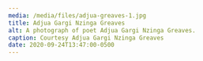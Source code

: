 ```yaml
---
media: /media/files/adjua-greaves-1.jpg
title: Adjua Gargi Nzinga Greaves
alt: A photograph of poet Adjua Gargi Nzinga Greaves.
caption: Courtesy Adjua Gargi Nzinga Greaves
date: 2020-09-24T13:47:00-0500
---
```

